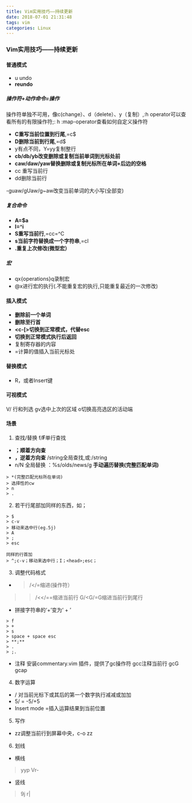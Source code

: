 ```yaml
---
title: Vim实用技巧——持续更新
date: 2018-07-01 21:31:48
tags: vim
categories: Linux
---
```

### Vim实用技巧——持续更新
#### 普通模式
- u undo
- **<c-r> reundo**
##### 操作符+动作命令=操作
操作符单独不可用，像c(change）、d（delete）、y（复制）,:h operator可以查看所有的有限操作符;: h :map-operator查看如何自定义操作符

- **C重写当前位置到行尾**,=c$
- **D删除当前到行尾**,=d$
- y有点不同，Y=yy复制整行
- **cb/db/yb改变删除或复制当前单词到光标处前**
- **caw/daw/yaw替换删除或复制光标所在单词+后边的空格**
- cc 重写当前行
- dd删除当前行

-guaw/gUaw/g~aw改变当前单词的大小写(全部变)

##### 复合命令
- **A=$a**
- **I=^i**
- **S重写当前行**,=cc=^C
- **s当前字符替换成一个字符串**,=cl
- **.重复上次修改(微型宏）**

##### 宏
- qx{operations}q录制宏
- @x进行宏的执行(.不能重复宏的执行,只能重复最近的一次修改)

#### 插入模式
- **<c-w>删除前一个单词**
- **<c-u>删除至行首**
- **<c-[>切换到正常模式，代替esc**
- **<c-o>切换到正常模式执行后返回**
- <c-r><register index>复制寄存器的内容
- <c-r>=计算的值插入当前光标处
#### 替换模式
- R，或者Insert键
#### 可视模式
V/<c-v> 行和列选
gv选中上次的区域
o切换高亮选区的活动端
#### 场景

1. 查找/替换
f/**F**单行查找
- **；顺着方向查**
- **，逆着方向查**
/string全局查找,或:/string
- n/N
全局替换
：%s/olds/news/g
**手动遍历替换(完整匹配单词)**
```
> *(完整匹配光标所在单词)
> 选择性的cw
> n
> .
```

2. 若干行尾部加同样的东西，如；

```
> $
> c-v
> 移动来选中行(eg.5j)
> A
> ;
> esc

同样的行首加
> ^;c-v；移动来选中行；I；<head>;esc；
```

3. 调整代码格式
- >/</=缩进(操作符）
>>/<</==缩进当前行
>G/<G/=G缩进当前行到尾行
- 拼接字符串的‘+’变为‘ + ’

```
> f
> +
> s
> space + space esc
> **;**
> .
> ;.
```

- 注释
安装commentary.vim 插件，提供了gc操作符
gcc注释当前行
gcG
gcap

4. 数字运算
- <c-x>/<c-a> 对当前光标下或其后的第一个数字执行减减或加加
- 5<c-x>/<c-a> = -5/+5
- Insert mode  <c-r>=插入运算结果到当前位置

5. 写作
- zz调整当前行到屏幕中央，c-o zz
6. 划线
- 横线
> yyp
> Vr-
- 竖线
> <c-v>9j
> r|
